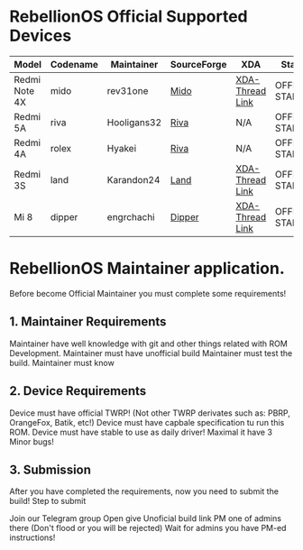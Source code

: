 # RebellionOS Official Supported Devices

| Model  | Codename  | Maintainer  | SourceForge  | XDA  | Status  |
|---|---|---|---|---|---|
| Redmi Note 4X   | mido  | rev31one  | [Mido](sourceforge.net/projects/rebellionos/files/mido)  | [XDA-Thread Link](https://forum.xda-developers.com/redmi-note-4/xiaomi-redmi-note-4-snapdragon-roms-kernels-recoveries--other-development/rom-rebellionos-1-5-redmi-note-4-4x-t3947949/page2#post79935407)  | OFFICIAL STABLE |
| Redmi 5A  | riva  | Hooligans32  | [Riva](sourceforge.net/projects/rebellionos/files/riva)  |  N/A | OFFICIAL STABLE |
| Redmi 4A  | rolex  | Hyakei  | [Riva](sourceforge.net/projects/rebellionos/files/rolex)  | N/A  | OFFICIAL STABLE |
| Redmi 3S  | land  | Karandon24  | [Land](sourceforge.net/projects/rebellionos/files/land)  | [XDA-Thread Link](https://forum.xda-developers.com/xiaomi-redmi-3s/development/rom-rebellion-os-t3948969)  | OFFICIAL STABLE |
| Mi 8  | dipper  | engrchachi  | [Dipper](sourceforge.net/projects/rebellionos/files/dipper)  | [XDA-Thread Link](https://forum.xda-developers.com/mi-8/development/rom-rebellion-os-t3943421)  | OFFICIAL STABLE |


# RebellionOS Maintainer application.
Before become Official Maintainer you must complete some requirements!

## 1. Maintainer Requirements
Maintainer have well knowledge with git and other things related with ROM Development.
Maintainer must have unofficial build
Maintainer must test the build.
Maintainer must know

## 2. Device Requirements
Device must have official TWRP! (Not other TWRP derivates such as: PBRP, OrangeFox, Batik, etc!)
Device must have capbale specification tu run this ROM.
Device must have stable to use as daily driver! Maximal it have 3 Minor bugs!

## 3. Submission
After you have completed the requirements, now you need to submit the build! Step to submit

Join our Telegram group
Open give Unoficial build link
PM one of admins there (Don't flood or you will be rejected)
Wait for admins you have PM-ed instructions!
